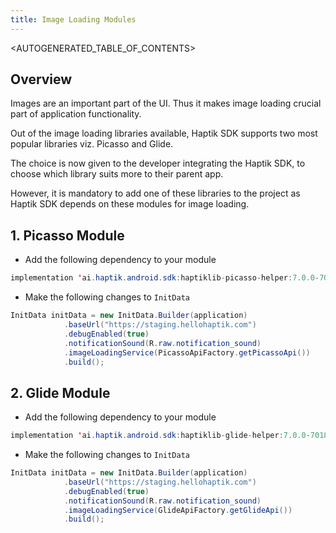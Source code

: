 ```yaml
---
title: Image Loading Modules
---
```


<AUTOGENERATED_TABLE_OF_CONTENTS>

<a name="adding-image-loading-modules"></a>

## Overview

Images are an important part of the UI. Thus it makes image loading
crucial part of application functionality.

Out of the image loading libraries available, Haptik SDK supports two
most popular libraries viz. Picasso and Glide.

The choice is now given to the developer integrating the Haptik SDK, to
choose which library suits more to their parent app.

However, it is mandatory to add one of these libraries to the project as
Haptik SDK depends on these modules for image loading.


## 1. Picasso Module

   - Add the following dependency to your module
   
```java
implementation 'ai.haptik.android.sdk:haptiklib-picasso-helper:7.0.0-70183'
```
- Make the following changes to `InitData`

<!--DOCUSAURUS_CODE_TABS-->
<!--Java-->

```java
InitData initData = new InitData.Builder(application)
            .baseUrl("https://staging.hellohaptik.com")
            .debugEnabled(true)
            .notificationSound(R.raw.notification_sound)
            .imageLoadingService(PicassoApiFactory.getPicassoApi())
            .build();
```

<!--END_DOCUSAURUS_CODE_TABS-->      

## 2. Glide Module

   - Add the following dependency to your module
   
```java
implementation 'ai.haptik.android.sdk:haptiklib-glide-helper:7.0.0-70183'
```

- Make the following changes to `InitData`

<!--DOCUSAURUS_CODE_TABS-->
<!--Java-->

```java
InitData initData = new InitData.Builder(application)
            .baseUrl("https://staging.hellohaptik.com")
            .debugEnabled(true)
            .notificationSound(R.raw.notification_sound)
            .imageLoadingService(GlideApiFactory.getGlideApi())
            .build();
```         


<!--END_DOCUSAURUS_CODE_TABS-->
     